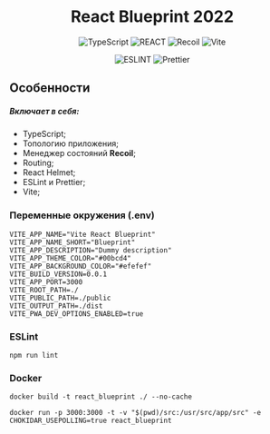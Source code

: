 <span align="center">

# React Blueprint 2022

![TypeScript](https://img.shields.io/badge/TypeScript-222?style=for-the-badge&logo=typescript&logoColor=f7df1e) ![REACT](https://img.shields.io/badge/React-222?style=for-the-badge&logo=react&logoColor=61dafb) ![Recoil](https://img.shields.io/badge/Recoil-222?style=for-the-badge&logo=bookstack&logoColor=3578e5) ![Vite](https://img.shields.io/badge/Vite-222?style=for-the-badge&logo=vite&logoColor=3578e5) 

</span>
<span align="center">

![ESLINT](https://img.shields.io/badge/ESLint-555?style=flat-square&logo=eslint&logoColor=fff) ![Prettier](https://img.shields.io/badge/Prettier-555?style=flat-square&logo=prettier&logoColor=fff)

</span>

## Особенности

##### Включает в себя:
- TypeScript;
- Топологию приложения;
- Менеджер состояний **Recoil**;
- Routing;
- React Helmet;
- ESLint и Prettier;
- Vite;

### Переменные окружения (.env)
````
VITE_APP_NAME="Vite React Blueprint"
VITE_APP_NAME_SHORT="Blueprint"
VITE_APP_DESCRIPTION="Dummy description"
VITE_APP_THEME_COLOR="#00bcd4"
VITE_APP_BACKGROUND_COLOR="#efefef"
VITE_BUILD_VERSION=0.0.1
VITE_APP_PORT=3000
VITE_ROOT_PATH=./
VITE_PUBLIC_PATH=./public
VITE_OUTPUT_PATH=./dist
VITE_PWA_DEV_OPTIONS_ENABLED=true
````

### ESLint
````
npm run lint
````

### Docker

````
docker build -t react_blueprint ./ --no-cache
````

````
docker run -p 3000:3000 -t -v "$(pwd)/src:/usr/src/app/src" -e CHOKIDAR_USEPOLLING=true react_blueprint
````
